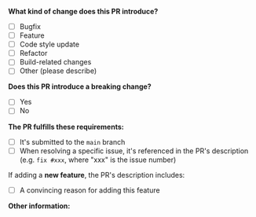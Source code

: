 <!--
Please make sure to read the Pull Request Guidelines:
https://github.com/ConduitPlatform/Conduit/blob/main/.github/CONTRIBUTING.md#pull-request-guidelines
-->

<!-- PULL REQUEST TEMPLATE -->
<!-- (Update "[ ]" to "[x]" to check a box) -->

**What kind of change does this PR introduce?** <!--(check at least one)-->

- [ ] Bugfix
- [ ] Feature
- [ ] Code style update
- [ ] Refactor
- [ ] Build-related changes
- [ ] Other (please describe)

**Does this PR introduce a breaking change?** <!-- (check one) -->

- [ ] Yes
- [ ] No

<!-- If yes, please describe the impact and migration path for existing applications. -->

**The PR fulfills these requirements:**

- [ ] It's submitted to the `main` branch
- [ ] When resolving a specific issue, it's referenced in the PR's description  (e.g. `fix #xxx`, where "xxx" is the issue number)

If adding a **new feature**, the PR's description includes:

- [ ] A convincing reason for adding this feature <!-- to avoid wasting your time, it's best to open a suggestion issue first and wait for approval before working on it -->

**Other information:**
